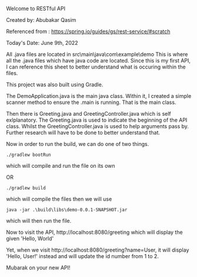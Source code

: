 Welcome to RESTful API

Created by: Abubakar Qasim 

Referenced from : https://spring.io/guides/gs/rest-service/#scratch

Today's Date: June 9th, 2022

All .java files are located in src\main\java\com\example\demo
   This is where all the .java files which have java code are located. Since this is my first API, I can reference this sheet to better understand what
   is occuring within the files.

   This project was also built using Gradle.

The DemoApplication.java is the main java class. Within it, I created a simple scanner method to ensure the .main is running. That is the main class. 

Then there is Greeting.java and GreetingController.java which is self exlplanatory. The Greeting.java is used to indicate the beginning of the API class. Whilst
the GreetingController.java is used to help arguments pass by. Further research will have to be done to better understand that.

Now in order to run the build, we can do one of two things. 

    ./gradlew bootRun 
   
   which will compile and run the file on its own 

   OR 

    ./gradlew build 
   
   which will compile the files 
   then we will use 

    java -jar .\build\libs\demo-0.0.1-SNAPSHOT.jar

   which will then run the file. 
   
 Now to visit the API, http://localhost:8080/greeting which will display the given 'Hello, World'
 
 Yet, when we visit http://localhost:8080/greeting?name=User, it will display 'Hello, User!' instead and will update the id number from 1 to 2. 


Mubarak on your new API! 
